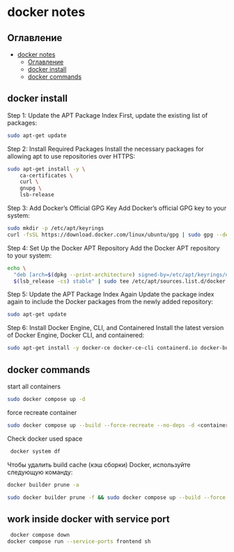 
# docker notes

## Оглавление

- [docker notes](#docker-notes)
  - [Оглавление](#оглавление)
  - [docker install](#docker-install)
  - [docker commands](#docker-commands)


## docker install 

Step 1:
Update the APT Package Index
First, update the existing list of packages:

``` bash
sudo apt-get update
```

Step 2:
Install Required Packages
Install the necessary packages for allowing apt to use repositories over HTTPS:
``` bash
sudo apt-get install -y \
    ca-certificates \
    curl \
    gnupg \
    lsb-release
```

Step 3:
Add Docker’s Official GPG Key
Add Docker’s official GPG key to your system:
``` bash
sudo mkdir -p /etc/apt/keyrings
curl -fsSL https://download.docker.com/linux/ubuntu/gpg | sudo gpg --dearmor -o /etc/apt/keyrings/docker.gpg
```
Step 4:
Set Up the Docker APT Repository
Add the Docker APT repository to your system:
``` bash
echo \
  "deb [arch=$(dpkg --print-architecture) signed-by=/etc/apt/keyrings/docker.gpg] https://download.docker.com/linux/ubuntu \
  $(lsb_release -cs) stable" | sudo tee /etc/apt/sources.list.d/docker.list > /dev/null
```
Step 5:
Update the APT Package Index Again
Update the package index again to include the Docker packages from the newly added repository:
``` bash
sudo apt-get update
```
Step 6:
Install Docker Engine, CLI, and Containered
Install the latest version of Docker Engine, Docker CLI, and containered:
``` bash
sudo apt-get install -y docker-ce docker-ce-cli containerd.io docker-buildx-plugin docker-compose-plugin
```



## docker commands  


start all containers
```bash
sudo docker compose up -d
```

force recreate container
```bash
sudo docker compose up --build --force-recreate --no-deps -d <container_name>
```

Check docker used space
```bash
 docker system df
```
Чтобы удалить build cache (кэш сборки) Docker, используйте следующую команду:
```bash
docker builder prune -a
```

```bash
sudo docker builder prune -f && sudo docker compose up --build --force-recreate --no-deps --no-cache -d
```

## work inside docker with service port 
```bash
 docker compose down
docker compose run --service-ports frontend sh
```


